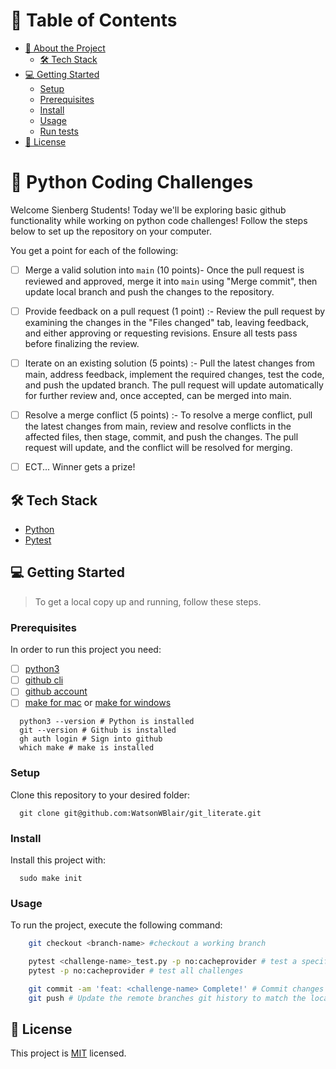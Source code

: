 # 📗 Table of Contents

- [📖 About the Project](#about-project)
  - [🛠 Tech Stack](#tech-stack)
- [💻 Getting Started](#getting-started)
  - [Setup](#setup)
  - [Prerequisites](#prerequisites)
  - [Install](#install)
  - [Usage](#usage)
  - [Run tests](#run-tests)
- [📝 License](#license)

<!-- PROJECT DESCRIPTION -->

# 📖 Python Coding Challenges <a name="about-project"></a>

Welcome Sienberg Students! Today we'll be exploring basic github functionality while working on python code challenges!
Follow the steps below to set up the repository on your computer.

You get a point for each of the following:
- [ ] Merge a valid solution into `main` (10 points)- Once the pull request is reviewed and approved, merge it into `main` using "Merge commit", then update local branch and push the changes to the repository. 
- [ ] Provide feedback on a pull request (1 point) :- Review the pull request by examining the changes in the "Files changed" tab, leaving feedback, and either approving or requesting revisions. Ensure all tests pass before finalizing the review.
- [ ] Iterate on an existing solution (5 points) :- Pull the latest changes from main, address feedback, implement the required changes, test the code, and push the updated branch. The pull request will update automatically for further review and, once accepted, can be merged into main.
- [ ] Resolve a merge conflict (5 points) :- To resolve a merge conflict, pull the latest changes from main, review and resolve conflicts in the affected files, then stage, commit, and push the changes. The pull request will update, and the conflict will be resolved for merging.
- [ ] ECT...
Winner gets a prize!


## 🛠 Tech Stack <a name="tech-stack"></a>
- [Python](https://www.python.org/)
- [Pytest](https://docs.pytest.org/en/7.2.x/)



<!-- GETTING STARTED -->

## 💻 Getting Started <a name="getting-started"></a>

> To get a local copy up and running, follow these steps.

### Prerequisites

In order to run this project you need:

- [ ] [python3](https://docs.python-guide.org/starting/install3/osx/)
- [ ] [github cli](https://github.com/cli/cli#installation)
- [ ] [github account](https://github.com/)
- [ ] [make for mac](https://formulae.brew.sh/formula/make) or [make for windows](https://gnuwin32.sourceforge.net/packages/make.htm)

```Shell
  python3 --version # Python is installed
  git --version # Github is installed
  gh auth login # Sign into github
  which make # make is installed
```

### Setup

Clone this repository to your desired folder:

```Shell
  git clone git@github.com:WatsonWBlair/git_literate.git

```


### Install

Install this project with:

```Shell
  sudo make init
```


### Usage

To run the project, execute the following command:


```bash
    git checkout <branch-name> #checkout a working branch

    pytest <challenge-name>_test.py -p no:cacheprovider # test a specific challenge
    pytest -p no:cacheprovider # test all challenges

    git commit -am 'feat: <challenge-name> Complete!' # Commit changes to your local branch
    git push # Update the remote branches git history to match the local branch
```



<!-- LICENSE -->

## 📝 License <a name="license"></a>

This project is [MIT](./LICENSE) licensed.
